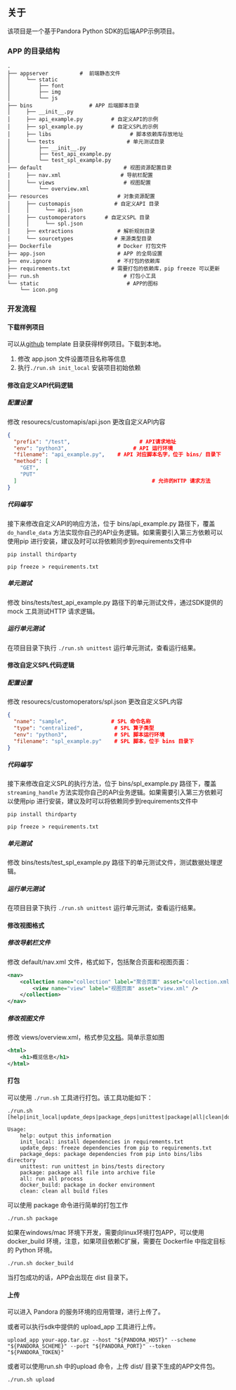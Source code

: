 ## 关于

该项目是一个基于Pandora Python SDK的后端APP示例项目。

### APP 的目录结构

```
.
├── appserver          #  前端静态文件
│     └── static
│         ├── font
│         ├── img
│         └── js
├── bins                  # APP 后端脚本目录
│     ├── __init__.py   
│     ├── api_example.py         # 自定义API的示例
│     ├── spl_example.py         # 自定义SPL的示例
│     ├── libs                         # 脚本依赖库存放地址
│     └── tests                       # 单元测试目录
│         ├── __init__.py
│         ├── test_api_example.py
│         └── test_spl_example.py
├── default                          # 视图资源配置目录
│     ├── nav.xml                   # 导航栏配置
│     └── views                      # 视图配置
│         └── overview.xml
├── resources                      # 对象资源配置
│     ├── customapis              # 自定义API 目录
│     │     └── api.json
│     ├── customoperators      # 自定义SPL 目录
│     │     └── spl.json
│     ├── extractions              # 解析规则目录
│     └── sourcetypes             # 来源类型目录
├── Dockerfile                     # Docker 打包文件
├── app.json                       # APP 的全局设置
├── env.ignore                     # 不打包的依赖库
├── requirements.txt             # 需要打包的依赖库，pip freeze 可以更新
├── run.sh                           # 打包小工具
└── static                            # APP的图标
    └── icon.png
```

### 开发流程

####  下载样例项目

可以从[github](https://github.com/qiniu/pandora-python-sdk.v2) template 目录获得样例项目。下载到本地。

1. 修改 app.json 文件设置项目名称等信息
2. 执行`./run.sh init_local` 安装项目初始依赖


#### 修改自定义API代码逻辑

##### 配置设置

修改 resourecs/customapis/api.json 更改自定义API内容

```json
{
  "prefix": "/test",                      # API请求地址
  "env": "python3",                     # API 运行环境
  "filename": "api_example.py",    # API 对应脚本名字，位于 bins/ 目录下
  "method": [
    "GET",
    "PUT"
  ]                                           # 允许的HTTP 请求方法
}
```

##### 代码编写

接下来修改自定义API的响应方法，位于 bins/api_example.py 路径下，覆盖 `do_handle_data` 方法实现你自己的API业务逻辑。如果需要引入第三方依赖可以使用pip 进行安装，建议及时可以将依赖同步到requirements文件中

```shell
pip install thirdparty

pip freeze > requirements.txt
```


##### 单元测试

修改 bins/tests/test_api_example.py 路径下的单元测试文件，通过SDK提供的 mock 工具测试HTTP 请求逻辑。

##### 运行单元测试

在项目目录下执行 `./run.sh unittest` 运行单元测试，查看运行结果。


#### 修改自定义SPL代码逻辑

##### 配置设置

修改 resourecs/customoperators/spl.json 更改自定义SPL内容

```json
{
  "name": "sample",              # SPL 命令名称
  "type": "centralized",          # SPL 算子类型
  "env": "python3",               # SPL 脚本运行环境
  "filename": "spl_example.py"    # SPL 脚本，位于 bins 目录下
}
```

##### 代码编写

接下来修改自定义SPL的执行方法，位于 bins/spl_example.py 路径下，覆盖 `streaming_handle` 方法实现你自己的API业务逻辑。如果需要引入第三方依赖可以使用pip 进行安装，建议及时可以将依赖同步到requirements文件中

```shell
pip install thirdparty

pip freeze > requirements.txt
```


##### 单元测试

修改 bins/tests/test_spl_example.py 路径下的单元测试文件，测试数据处理逻辑。

##### 运行单元测试

在项目目录下执行 `./run.sh unittest` 运行单元测试，查看运行结果。


#### 修改视图格式

##### 修改导航栏文件

修改 default/nav.xml 文件，格式如下，包括聚合页面和视图页面：

```xml
<nav>
	<collection name="collection" label="聚合页面" asset="collection.xml">
		<view name="view" label="视图页面" asset="view.xml" />
	</collection>
</nav>
```

##### 修改视图文件

修改 views/overview.xml，格式参见[文档](https://developer.qiniu.com/express/6562/xml-references)。简单示意如图

```xml
<html>
	<h1>概览信息</h1>
</html>
```


#### 打包

可以使用 `./run.sh` 工具进行打包。该工具功能如下：

```
./run.sh [help|init_local|update_deps|package_deps|unittest|package|all|clean|docker_build]

Usage:
    help: output this information
    init_local: install dependencies in requirements.txt
    update_deps: freeze dependencies from pip to requirements.txt
    package_deps: package dependencies from pip into bins/libs directory
    unittest: run unittest in bins/tests directory
    package: package all file into archive file
    all: run all process
    docker_build: package in docker environment
    clean: clean all build files
```

可以使用 package 命令进行简单的打包工作

```
./run.sh package
```

如果在windows/mac 环境下开发，需要向linux环境打包APP，可以使用 docker_build 环境，注意，如果项目依赖C扩展，需要在 Dockerfile 中指定目标的 Python 环境。

```
./run.sh docker_build
```

当打包成功的话，APP会出现在 dist 目录下。


#### 上传

可以进入 Pandora 的服务环境的应用管理，进行上传了。

或者可以执行sdk中提供的 upload_app 工具进行上传。

```shell
upload_app your-app.tar.gz --host "${PANDORA_HOST}" --scheme "${PANDORA_SCHEME}" --port "${PANDORA_PORT}" --token "${PANDORA_TOKEN}"
```

或者可以使用run.sh 中的upload 命令，上传 dist/ 目录下生成的APP文件包。

```shell
./run.sh upload
```